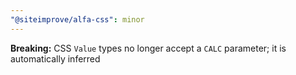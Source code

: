 ```yaml
---
"@siteimprove/alfa-css": minor
---
```


**Breaking:** CSS `Value` types no longer accept a `CALC` parameter; it is automatically inferred
